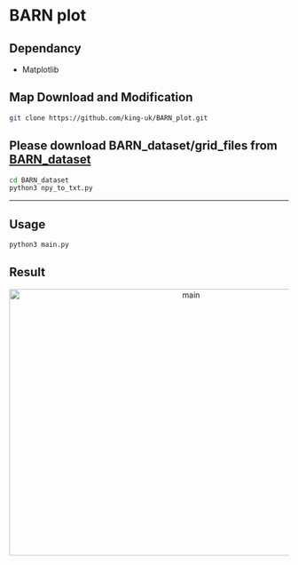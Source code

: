 # BARN plot

## Dependancy

 - Matplotlib
## Map Download and Modification

```bash
git clone https://github.com/king-uk/BARN_plot.git
```

## Please download BARN_dataset/grid_files from [BARN_dataset](https://www.cs.utexas.edu/~xiao/BARN/BARN.html)
```bash
cd BARN_dataset
python3 npy_to_txt.py
```

---
## Usage

```bash
python3 main.py
```

## Result
<p align="center">
<img width="640" height="480" alt="main" src="https://github.com/user-attachments/assets/8eaa8a1b-4b17-403c-95b3-f0ae4e9e6813" />
</p>
